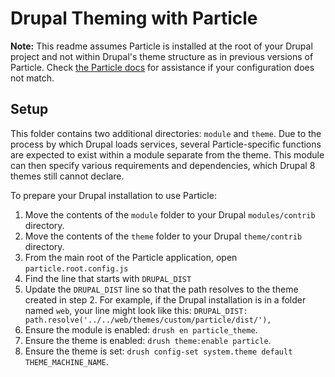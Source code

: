 # Drupal Theming with Particle

**Note:** This readme assumes Particle is installed at the root of your Drupal
project and not within Drupal's theme structure as in previous versions of
Particle. Check [the Particle docs](https://phase2.gitbook.io/frontend/) for
assistance if your configuration does not match.

## Setup

This folder contains two additional directories: `module` and `theme`. Due to
the process by which Drupal loads services, several Particle-specific functions
are expected to exist within a module separate from the theme. This module can
then specify various requirements and dependencies, which Drupal 8 themes still
cannot declare.

To prepare your Drupal installation to use Particle:

1. Move the contents of the `module` folder to your Drupal `modules/contrib` directory.
1. Move the contents of the `theme` folder to your Drupal `theme/contrib` directory.
1. From the main root of the Particle application, open `particle.root.config.js`
1. Find the line that starts with `DRUPAL_DIST`
1. Update the `DRUPAL_DIST` line so that the path resolves to the theme created in step 2.
  For example, if the Drupal installation is in a folder named `web`, your line might look like this:
  `DRUPAL_DIST: path.resolve('../../web/themes/custom/particle/dist/'),`
1. Ensure the module is enabled: `drush en particle_theme`.
1. Ensure the theme is enabled: `drush theme:enable particle`.
1. Ensure the theme is set: `drush config-set system.theme default THEME_MACHINE_NAME`.
